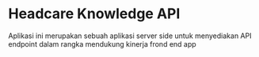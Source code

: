 <h1>Headcare Knowledge API</h1>
<p>Aplikasi ini merupakan sebuah aplikasi server side untuk menyediakan API endpoint dalam rangka mendukung kinerja frond end app</p>
